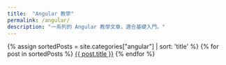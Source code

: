 ```yaml
---
title:  "Angular 教學"
permalink: /angular/
description: "一系列的 Angular 教學文章，適合基礎入門。"
---
```


{% assign sortedPosts = site.categories["angular"] | sort: 'title' %}
{% for post in sortedPosts %}
<a href="{{ post.url }}">{{ post.title }}</a>
{% endfor %}